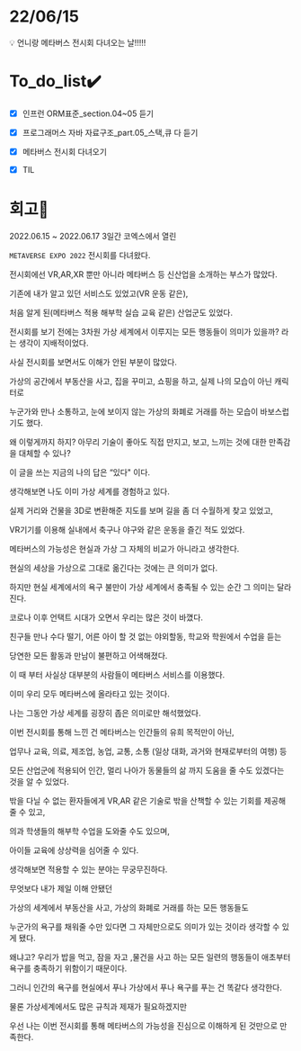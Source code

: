 # 22/06/15
<aside>
💡 언니랑 메타버스 전시회 다녀오는 날!!!!!

</aside>

# To_do_list✔️



- [x]  인프런 ORM표준_section.04~05 듣기
- [x]  프로그래머스 자바 자료구조_part.05_스택,큐 다 듣기
- [x]  메타버스 전시회 다녀오기
- [x]  TIL



# 회고🤔

2022.06.15 ~ 2022.06.17 3일간 코엑스에서 열린 

`METAVERSE EXPO 2022` 전시회를 다녀왔다.

전시회에선 VR,AR,XR 뿐만 아니라 메타버스 등 신산업을 소개하는 부스가 많았다.

기존에 내가 알고 있던 서비스도 있었고(VR 운동 같은),

처음 알게 된(메타버스 적용 해부학 실습 교육 같은) 산업군도 있었다.

전시회를 보기 전에는 3차원 가상 세계에서 이루지는 모든 행동들이 의미가 있을까? 라는 생각이 지배적이었다.

사실 전시회를 보면서도 이해가 안된 부분이 많았다.

가상의 공간에서 부동산을 사고, 집을 꾸미고, 쇼핑을 하고, 실제 나의 모습이 아닌 캐릭터로 

누군가와 만나 소통하고, 눈에 보이지 않는 가상의 화폐로 거래를 하는 모습이 바보스럽기도 했다.

왜 이렇게까지 하지? 아무리 기술이 좋아도 직접 만지고, 보고, 느끼는 것에 대한 만족감을 대체할 수 있나?

이 글을 쓰는 지금의 나의 답은 “있다" 이다.

생각해보면 나도 이미 가상 세계를 경험하고 있다.

실제 거리와 건물을 3D로 변환해준 지도를 보며 길을 좀 더 수월하게 찾고 있었고,

VR기기를 이용해 실내에서 축구나 야구와 같은 운동을 즐긴 적도 있었다.

메타버스의 가능성은 현실과 가상 그 자체의 비교가 아니라고 생각한다.

현실의 세상을 가상으로 그대로 옮긴다는 것에는 큰 의미가 없다.

하지만 현실 세계에서의 욕구 불만이 가상 세계에서 충족될 수 있는 순간 그 의미는 달라진다.

코로나 이후 언택트 시대가 오면서 우리는 많은 것이 바꼈다. 

친구들 만나 수다 떨기, 어른 아이 할 것 없는 야외할동, 학교와 학원에서 수업을 듣는 

당연한 모든 활동과 만남이 불편하고 어색해졌다.

이 때 부터 사실상 대부분의 사람들이 메타버스 서비스를 이용했다.

이미 우리 모두 메타버스에 올라타고 있는 것이다.

나는 그동안 가상 세계를 굉장히 좁은 의미로만 해석했었다.

이번 전시회를 통해 느낀 건 메타버스는 인간들의 유희 목적만이 아닌,

업무나 교육, 의료, 제조업, 농업, 교통, 소통 (일상 대화, 과거와 현재로부터의 여행) 등

모든 산업군에 적용되어 인간, 멀리 나아가 동물들의 삶 까지 도움을 줄 수도 있겠다는 것을 알 수 있었다.

밖을 다닐 수 없는 환자들에게 VR,AR 같은 기술로 밖을 산책할 수 있는 기회를 제공해줄 수 있고,

의과 학생들의 해부학 수업을 도와줄 수도 있으며,

아이들 교육에 상상력을 심어줄 수 있다.

생각해보면 적용할 수 있는 분야는 무궁무진하다.  

무엇보다 내가 제일 이해 안됐던

가상의 세계에서 부동산을 사고, 가상의 화폐로 거래를 하는 모든 행동들도

누군가의 욕구를 채워줄 수만 있다면 그 자체만으로도 의미가 있는 것이라 생각할 수 있게 됐다.

왜냐고? 우리가 밥을 먹고, 잠을 자고 ,물건을 사고 하는 모든 일련의 행동들이 애초부터 욕구를 충족하기 위함이기 때문이다.

그러니 인간의 욕구를 현실에서 푸나 가상에서 푸나 욕구를 푸는 건 똑같다 생각한다.

물론 가상세계에서도 많은 규칙과 제재가 필요하겠지만

우선 나는 이번 전시회를 통해 메타버스의 가능성을 진심으로 이해하게 된 것만으로 만족한다.
